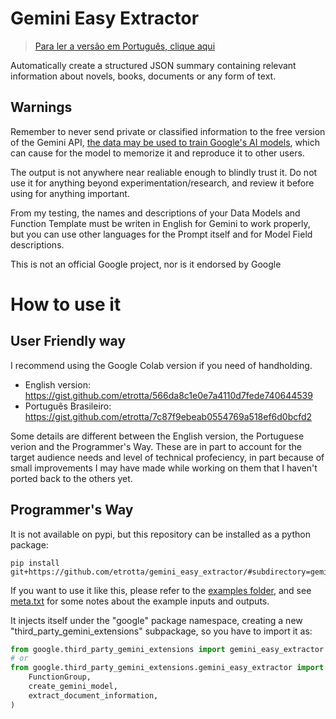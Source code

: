 # Gemini Easy Extractor

> [Para ler a versão em Português, clique aqui](README.pt-BR.md)

Automatically create a structured JSON summary containing relevant information about novels, books, documents or any form of text.

## Warnings
Remember to never send private or classified information to the free version of the Gemini API, [the data may be used to train Google's AI models](https://ai.google.dev/gemini-api/terms#data-use-unpaid), which can cause for the model to memorize it and reproduce it to other users.

The output is not anywhere near realiable enough to blindly trust it. Do not use it for anything beyond experimentation/research, and review it before using for anything important.

From my testing, the names and descriptions of your Data Models and Function Template must be writen in English for Gemini to work properly, but you can use other languages for the Prompt itself and for Model Field descriptions.

This is not an official Google project, nor is it endorsed by Google

# How to use it

## User Friendly way

I recommend using the Google Colab version if you need of handholding.
- English version: https://gist.github.com/etrotta/566da8c1e0e7a4110d7fede740644539
- Português Brasileiro: https://gist.github.com/etrotta/7c87f9ebeab0554769a518ef6d0bcfd2

Some details are different between the English version, the Portuguese verion and the Programmer's Way. These are in part to account for the target audience needs and level of technical profeciency, in part because of small improvements I may have made while working on them that I haven't ported back to the others yet. 

## Programmer's Way

It is not available on pypi, but this repository can be installed as a python package:

```
pip install git+https://github.com/etrotta/gemini_easy_extractor/#subdirectory=gemini_easy_extractor
```

If you want to use it like this, please refer to the [examples folder](examples), and see [meta.txt](meta.txt) for some notes about the example inputs and outputs.

It injects itself under the "google" package namespace, creating a new "third_party_gemini_extensions" subpackage, so you have to import it as:

```py
from google.third_party_gemini_extensions import gemini_easy_extractor
# or
from google.third_party_gemini_extensions.gemini_easy_extractor import (
    FunctionGroup,
    create_gemini_model,
    extract_document_information,
)
```
